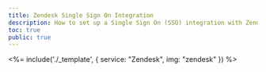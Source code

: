 ```yaml
---
title: Zendesk Single Sign On Integration
description: How to set up a Single Sign On (SSO) integration with Zendesk and Auth0.
toc: true
public: true
---
```


<%= include('./_template', {
  service: "Zendesk",
  img: "zendesk"
}) %>
